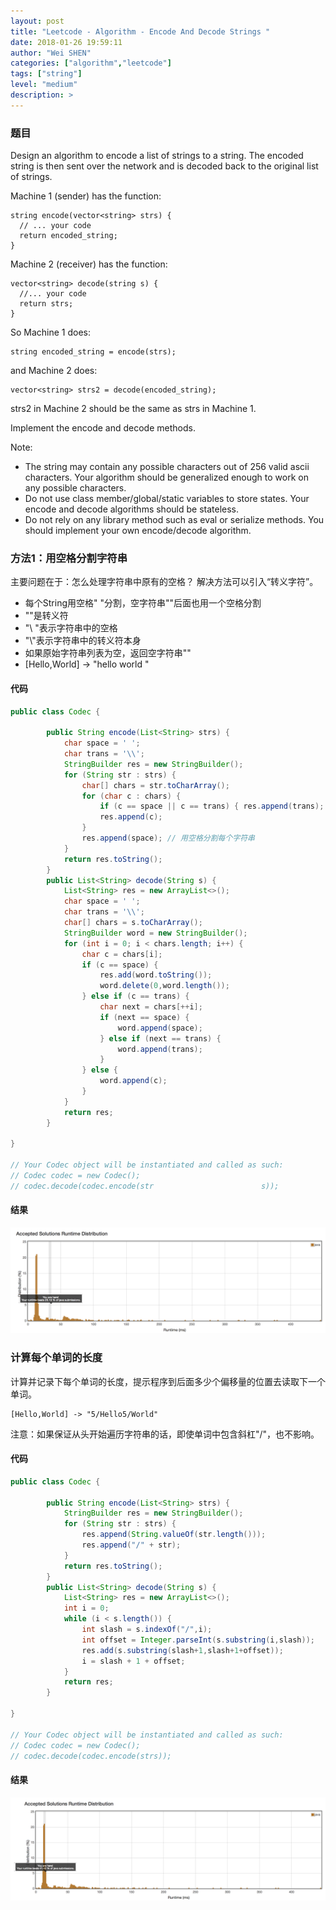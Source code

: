 ```yaml
---
layout: post
title: "Leetcode - Algorithm - Encode And Decode Strings "
date: 2018-01-26 19:59:11
author: "Wei SHEN"
categories: ["algorithm","leetcode"]
tags: ["string"]
level: "medium"
description: >
---
```


### 题目
Design an algorithm to encode a list of strings to a string. The encoded string is then sent over the network and is decoded back to the original list of strings.

Machine 1 (sender) has the function:
```
string encode(vector<string> strs) {
  // ... your code
  return encoded_string;
}
```
Machine 2 (receiver) has the function:
```
vector<string> decode(string s) {
  //... your code
  return strs;
}
```
So Machine 1 does:
```
string encoded_string = encode(strs);
```
and Machine 2 does:
```
vector<string> strs2 = decode(encoded_string);
```
strs2 in Machine 2 should be the same as strs in Machine 1.

Implement the encode and decode methods.

Note:
* The string may contain any possible characters out of 256 valid ascii characters. Your algorithm should be generalized enough to work on any possible characters.
* Do not use class member/global/static variables to store states. Your encode and decode algorithms should be stateless.
* Do not rely on any library method such as eval or serialize methods. You should implement your own encode/decode algorithm.

### 方法1：用空格分割字符串
主要问题在于：怎么处理字符串中原有的空格？ 解决方法可以引入“转义字符”。
* 每个String用空格" "分割，空字符串""后面也用一个空格分割
* "\"是转义符
* "\ "表示字符串中的空格
* "\\"表示字符串中的转义符本身
* 如果原始字符串列表为空，返回空字符串""
* [Hello,World] -> "hello world "

#### 代码
```java
public class Codec {

        public String encode(List<String> strs) {
            char space = ' ';
            char trans = '\\';
            StringBuilder res = new StringBuilder();
            for (String str : strs) {
                char[] chars = str.toCharArray();
                for (char c : chars) {
                    if (c == space || c == trans) { res.append(trans); }
                    res.append(c);
                }
                res.append(space); // 用空格分割每个字符串
            }
            return res.toString();
        }
        public List<String> decode(String s) {
            List<String> res = new ArrayList<>();
            char space = ' ';
            char trans = '\\';
            char[] chars = s.toCharArray();
            StringBuilder word = new StringBuilder();
            for (int i = 0; i < chars.length; i++) {
                char c = chars[i];
                if (c == space) {
                    res.add(word.toString());
                    word.delete(0,word.length());
                } else if (c == trans) {
                    char next = chars[++i];
                    if (next == space) {
                        word.append(space);
                    } else if (next == trans) {
                        word.append(trans);
                    }
                } else {
                    word.append(c);
                }
            }
            return res;
        }

}

// Your Codec object will be instantiated and called as such:
// Codec codec = new Codec();
// codec.decode(codec.encode(str                        s));
```

#### 结果
![encode-and-decode-strings-2](/images/leetcode/encode-and-decode-strings-2.png)


### 计算每个单词的长度
计算并记录下每个单词的长度，提示程序到后面多少个偏移量的位置去读取下一个单词。
```
[Hello,World] -> "5/Hello5/World"
```
注意：如果保证从头开始遍历字符串的话，即使单词中包含斜杠"/"，也不影响。

#### 代码
```java
public class Codec {

        public String encode(List<String> strs) {
            StringBuilder res = new StringBuilder();
            for (String str : strs) {
                res.append(String.valueOf(str.length()));
                res.append("/" + str);
            }
            return res.toString();
        }
        public List<String> decode(String s) {
            List<String> res = new ArrayList<>();
            int i = 0;
            while (i < s.length()) {
                int slash = s.indexOf("/",i);
                int offset = Integer.parseInt(s.substring(i,slash));
                res.add(s.substring(slash+1,slash+1+offset));
                i = slash + 1 + offset;
            }
            return res;
        }

}

// Your Codec object will be instantiated and called as such:
// Codec codec = new Codec();
// codec.decode(codec.encode(strs));
```

#### 结果
![encode-and-decode-strings-1](/images/leetcode/encode-and-decode-strings-1.png)
